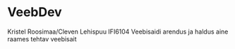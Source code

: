 # VeebDev

Kristel Roosimaa/Cleven Lehispuu
IFI6104 Veebisaidi arendus ja haldus aine raames tehtav veebisait
